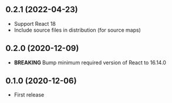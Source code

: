 ## 0.2.1 (2022-04-23)
- Support React 18
- Include source files in distribution (for source maps)

## 0.2.0 (2020-12-09)
- **BREAKING** Bump minimum required version of React to 16.14.0

## 0.1.0 (2020-12-06)
- First release
